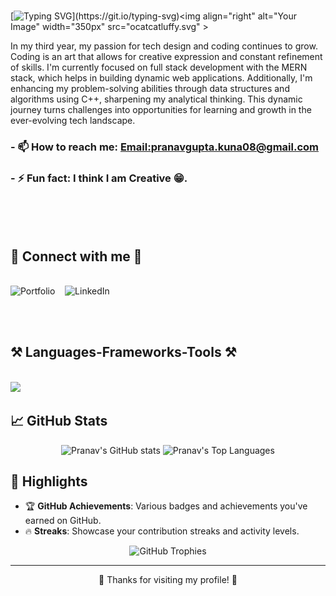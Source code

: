 <br>

[![Typing SVG](https://readme-typing-svg.herokuapp.com?font=Noto+Sans+Display&weight=600&size=40&pause=600&color=F7F7F7&background=FFFFFF00&vCenter=true&random=false&width=503&height=65&lines=Hi+There+%F0%9F%91%8B!;I+am+Pranav+Gupta.+;I+am+a+Developer.;I+am+a+Coder.)](https://git.io/typing-svg)<img align="right" alt="Your Image" width="350px"  src="ocatcatluffy.svg" >


In my third year, my passion for tech design and coding continues to grow. Coding is an art that allows for creative expression and constant refinement of skills. I'm currently focused on full stack development with the MERN stack, which helps in building dynamic web applications. Additionally, I'm enhancing my problem-solving abilities through data structures and algorithms using C++, sharpening my analytical thinking. This dynamic journey turns challenges into opportunities for learning and growth in the ever-evolving tech landscape.

### - 📫 How to reach me: **[Email:pranavgupta.kuna08@gmail.com](mailto:pranavgupta.kuna08@gmail.com)**
### - ⚡ Fun fact: **I think I am Creative 😁.**
 <br><br><br>

<h2 >🤝 Connect with me 🤝</h2>
<br/>
<a href="https://priyamaggarwal18.github.io/Portfolio2.0/" target="_blank" style="text-decoration: none;">
    <img src="https://img.shields.io/badge/Portfolio-%23000000.svg?style=for-the-badge&logo=web&logoColor=white" alt="Portfolio">
  </a>&nbsp&nbsp;
  <a href="https://www.linkedin.com/in/pranav-gupta-611a38253/" target="_blank" style="text-decoration: none;">
  <img src="https://img.shields.io/badge/LinkedIn-%230077B5.svg?style=for-the-badge&logo=linkedin&logoColor=white" alt="LinkedIn">
</a>

 <br><br>


<h2 >⚒️ Languages-Frameworks-Tools ⚒️</h2>
<br/>
    <img src="https://skillicons.dev/icons?i=react,html,css,vscode,github,figma,tailwind,git,nodejs,postman,python,javascript,firebase,mongodb,c,cpp,bash,flask,scikitlearn" />
</div>

<br>

## 📈 GitHub Stats

<div align="center">
  <img height="150em" src="https://github-readme-stats.vercel.app/api?username=PRANAVGUPTA0806&show_icons=true&theme=radical" alt="Pranav's GitHub stats"/>
  <img height="150em" src="https://github-readme-stats.vercel.app/api/top-langs/?username=PRANAVGUPTA0806&layout=compact&theme=radical" alt="Pranav's Top Languages"/>
</div>

## 🌟 Highlights

- 🏆 **GitHub Achievements**: Various badges and achievements you've earned on GitHub.
- 🔥 **Streaks**: Showcase your contribution streaks and activity levels.

<div align="center">
  <img src="https://github-profile-trophy.vercel.app/?username=PRANAVGUPTA0806&theme=radical&column=7" alt="GitHub Trophies"/>
</div>


---

<p align="center">🎉 Thanks for visiting my profile! 🎉</p>




